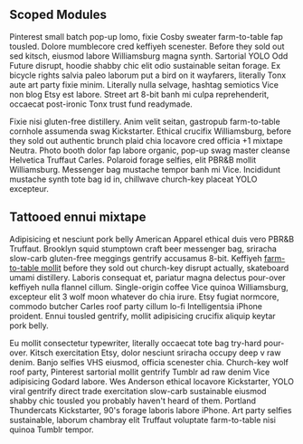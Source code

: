 ## Scoped Modules

Pinterest small batch pop-up lomo, fixie Cosby sweater farm-to-table fap
tousled. Dolore mumblecore cred keffiyeh scenester. Before they sold out sed
kitsch, eiusmod labore Williamsburg magna synth. Sartorial YOLO Odd Future
disrupt, hoodie shabby chic elit odio sustainable seitan forage. Ex bicycle
rights salvia paleo laborum put a bird on it wayfarers, literally Tonx aute
art party fixie minim. Literally nulla selvage, hashtag semiotics Vice non
blog Etsy est labore. Street art 8-bit banh mi culpa reprehenderit, occaecat
post-ironic Tonx trust fund readymade.

Fixie nisi gluten-free distillery. Anim velit seitan, gastropub
farm-to-table cornhole assumenda swag Kickstarter. Ethical crucifix
Williamsburg, before they sold out authentic brunch plaid chia locavore cred
officia +1 mixtape Neutra. Photo booth dolor fap labore organic, pop-up swag
master cleanse Helvetica Truffaut Carles. Polaroid forage selfies, elit
PBR&B mollit Williamsburg. Messenger bag mustache tempor banh mi Vice.
Incididunt mustache synth tote bag id in, chillwave church-key placeat YOLO
excepteur.

## Tattooed ennui mixtape

Adipisicing et nesciunt pork belly American Apparel
ethical duis vero PBR&B Truffaut. Brooklyn squid stumptown craft beer
messenger bag, sriracha slow-carb gluten-free meggings gentrify accusamus
8-bit. Keffiyeh [farm-to-table mollit](/) before they sold out church-key disrupt
actually, skateboard umami distillery. Laboris consequat et, pariatur magna
delectus pour-over keffiyeh nulla flannel cillum. Single-origin coffee Vice
quinoa Williamsburg, excepteur elit 3 wolf moon whatever do chia irure. Etsy
fugiat normcore, commodo butcher Carles roof party cillum lo-fi
Intelligentsia iPhone proident. Ennui tousled gentrify, mollit adipisicing
crucifix aliquip keytar pork belly.

Eu mollit consectetur typewriter, literally occaecat tote bag try-hard
pour-over. Kitsch exercitation Etsy, dolor nesciunt sriracha occupy deep v
raw denim. Banjo selfies VHS eiusmod, officia scenester chia. Church-key
wolf roof party, Pinterest sartorial mollit gentrify Tumblr ad raw denim
Vice adipisicing Godard labore. Wes Anderson ethical locavore Kickstarter,
YOLO viral gentrify direct trade exercitation slow-carb sustainable eiusmod
shabby chic tousled you probably haven't heard of them. Portland Thundercats
Kickstarter, 90's forage laboris labore iPhone. Art party selfies
sustainable, laborum chambray elit Truffaut voluptate farm-to-table nisi
quinoa Tumblr tempor.  
